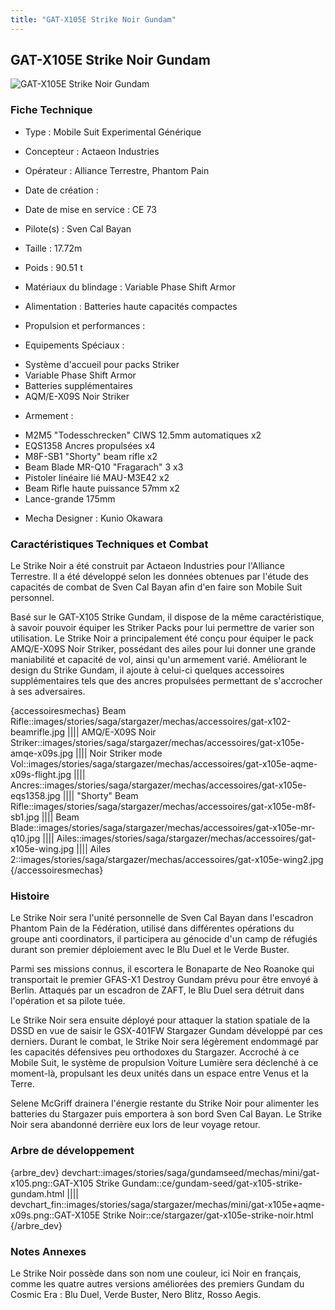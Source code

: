 ```yaml
---
title: "GAT-X105E Strike Noir Gundam"
---
```


GAT-X105E Strike Noir Gundam
----------------------------


![GAT-X105E Strike Noir Gundam](/images/stories/saga/stargazer/mechas/gat-x105e+aqme-x09s.png)


### Fiche Technique



- Type : Mobile Suit Experimental Générique
  
- Concepteur : Actaeon Industries
  
- Opérateur : Alliance Terrestre, Phantom Pain
  
- Date de création : 
  
- Date de mise en service : CE 73
  
- Pilote(s) : Sven Cal Bayan
  
- Taille : 17.72m
  
- Poids : 90.51 t
  
- Matériaux du blindage : Variable Phase Shift Armor
  
- Alimentation : Batteries haute capacités compactes
  
- Propulsion et performances : 
  
- Equipements Spéciaux :


* Système d'accueil pour packs Striker
* Variable Phase Shift Armor
* Batteries supplémentaires
* AQM/E-X09S Noir Striker


- Armement :


* M2M5 "Todesschrecken" CIWS 12.5mm automatiques x2
* EQS1358 Ancres propulsées x4
* M8F-SB1 "Shorty" beam rifle x2
* Beam Blade MR-Q10 "Fragarach" 3 x3
* Pistoler linéaire lié MAU-M3E42 x2
* Beam Rifle haute puissance 57mm x2
* Lance-grande 175mm


- Mecha Designer : Kunio Okawara


### Caractéristiques Techniques et Combat


Le Strike Noir a été construit par Actaeon Industries pour l'Alliance Terrestre. Il a été développé selon les données obtenues par l'étude des capacités de combat de Sven Cal Bayan afin d'en faire son Mobile Suit personnel.


Basé sur le GAT-X105 Strike Gundam, il dispose de la même caractéristique, à savoir pouvoir équiper les Striker Packs pour lui permettre de varier son utilisation. Le Strike Noir a principalement été conçu pour équiper le pack AMQ/E-X09S Noir Striker, possédant des ailes pour lui donner une grande maniabilité et capacité de vol, ainsi qu'un armement varié. Améliorant le design du Strike Gundam, il ajoute à celui-ci quelques accessoires supplémentaires tels que des ancres propulsées permettant de s'accrocher à ses adversaires.


{accessoiresmechas}
Beam Rifle::images/stories/saga/stargazer/mechas/accessoires/gat-x102-beamrifle.jpg
||||
AMQ/E-X09S Noir Striker::images/stories/saga/stargazer/mechas/accessoires/gat-x105e-amqe-x09s.jpg
||||
Noir Striker mode Vol::images/stories/saga/stargazer/mechas/accessoires/gat-x105e-aqme-x09s-flight.jpg
||||
Ancres::images/stories/saga/stargazer/mechas/accessoires/gat-x105e-eqs1358.jpg
||||
"Shorty" Beam Rifle::images/stories/saga/stargazer/mechas/accessoires/gat-x105e-m8f-sb1.jpg
||||
Beam Blade::images/stories/saga/stargazer/mechas/accessoires/gat-x105e-mr-q10.jpg
||||
Ailes::images/stories/saga/stargazer/mechas/accessoires/gat-x105e-wing.jpg
||||
Ailes 2::images/stories/saga/stargazer/mechas/accessoires/gat-x105e-wing2.jpg
{/accessoiresmechas}
### Histoire


Le Strike Noir sera l'unité personnelle de Sven Cal Bayan dans l'escadron Phantom Pain de la Fédération, utilisé dans différentes opérations du groupe anti coordinators, il participera au génocide d'un camp de réfugiés durant son premier déploiement avec le Blu Duel et le Verde Buster. 


Parmi ses missions connus, il escortera le Bonaparte de Neo Roanoke qui transportait le premier GFAS-X1 Destroy Gundam prévu pour être envoyé à Berlin. Attaqués par un escadron de ZAFT, le Blu Duel sera détruit dans l'opération et sa pilote tuée. 


Le Strike Noir sera ensuite déployé pour attaquer la station spatiale de la DSSD en vue de saisir le GSX-401FW Stargazer Gundam développé par ces derniers. Durant le combat, le Strike Noir sera légèrement endommagé par les capacités défensives peu orthodoxes du Stargazer. Accroché à ce Mobile Suit, le système de propulsion Voiture Lumière sera déclenché à ce moment-là, propulsant les deux unités dans un espace entre Venus et la Terre. 


Selene McGriff drainera l'énergie restante du Strike Noir pour alimenter les batteries du Stargazer puis emportera à son bord Sven Cal Bayan. Le Strike Noir sera abandonné derrière eux lors de leur voyage retour.


### Arbre de développement


{arbre\_dev}
devchart::images/stories/saga/gundamseed/mechas/mini/gat-x105.png::GAT-X105 Strike Gundam::ce/gundam-seed/gat-x105-strike-gundam.html
||||
devchart\_fin::images/stories/saga/stargazer/mechas/mini/gat-x105e+aqme-x09s.png::GAT-X105E Strike Noir::ce/stargazer/gat-x105e-strike-noir.html
{/arbre\_dev}


### Notes Annexes


Le Strike Noir possède dans son nom une couleur, ici Noir en français, comme les quatre autres versions améliorées des premiers Gundam du Cosmic Era : Blu Duel, Verde Buster, Nero Blitz, Rosso Aegis.

